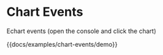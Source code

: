 # Chart Events

Echart events (open the console and click the chart)

{{docs/examples/chart-events/demo}}
